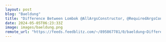 ```yaml
---
layout: post
blog: "Baeldung"
title: "Difference Between Lombok @AllArgsConstructor, @RequiredArgsConstructor and @NoArgConstructor"
date: 2024-05-05T06:23:33Z
image: images/baeldung.png
remote_url: "https://feeds.feedblitz.com/~/895867781/0/baeldung~Difference-Between-Lombok-AllArgsConstructor-RequiredArgsConstructor-and-NoArgConstructor"
---
```

